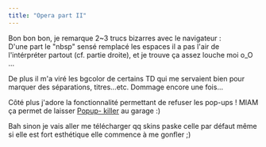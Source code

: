 ```yaml
---
title: "Opera part II"
---
```


Bon bon bon, je remarque 2~3 trucs bizarres avec le navigateur :  
D'une part le "nbsp" sensé remplacé les espaces il a pas l'air de
l'intérpréter partout (cf. partie droite), et je trouve ça assez louche moi
o_O ...

De plus il m'a viré les bgcolor de certains TD qui me servaient bien pour
marquer des séparations, titres...etc. Dommage encore une fois...

Côté plus j'adore la fonctionnalité permettant de refuser les pop-ups ! MIAM
ça permet de laisser [Popup-
killer](http://www.willemssoft.com/zip/popupkiller.zip) au garage :)

Bah sinon je vais aller me télécharger qq skins paske celle par défaut même si
elle est fort esthétique elle commence à me gonfler ;)

